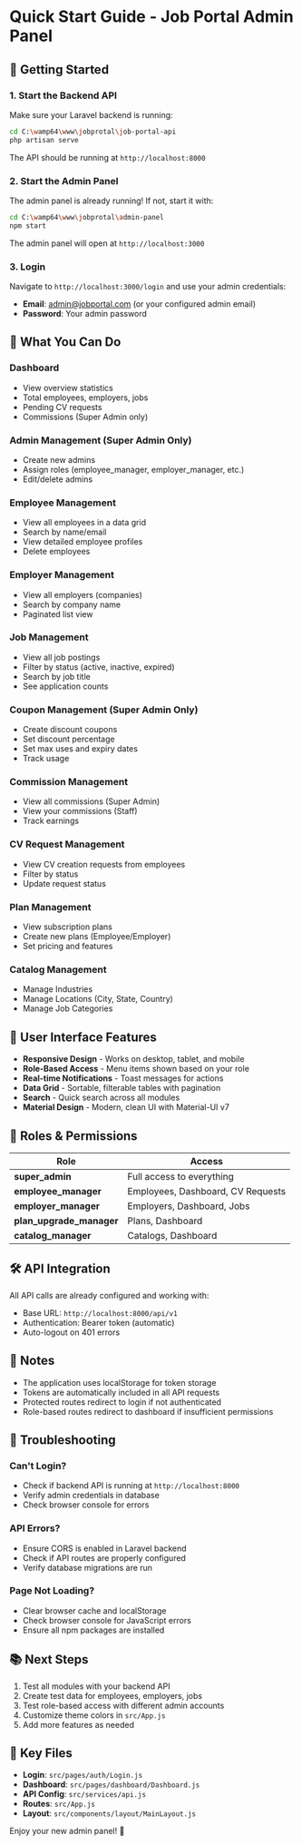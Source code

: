 # Quick Start Guide - Job Portal Admin Panel

## 🚀 Getting Started

### 1. Start the Backend API

Make sure your Laravel backend is running:

```bash
cd C:\wamp64\www\jobprotal\job-portal-api
php artisan serve
```

The API should be running at `http://localhost:8000`

### 2. Start the Admin Panel

The admin panel is already running! If not, start it with:

```bash
cd C:\wamp64\www\jobprotal\admin-panel
npm start
```

The admin panel will open at `http://localhost:3000`

### 3. Login

Navigate to `http://localhost:3000/login` and use your admin credentials:

- **Email**: admin@jobportal.com (or your configured admin email)
- **Password**: Your admin password

## 📱 What You Can Do

### Dashboard
- View overview statistics
- Total employees, employers, jobs
- Pending CV requests
- Commissions (Super Admin only)

### Admin Management (Super Admin Only)
- Create new admins
- Assign roles (employee_manager, employer_manager, etc.)
- Edit/delete admins

### Employee Management
- View all employees in a data grid
- Search by name/email
- View detailed employee profiles
- Delete employees

### Employer Management
- View all employers (companies)
- Search by company name
- Paginated list view

### Job Management
- View all job postings
- Filter by status (active, inactive, expired)
- Search by job title
- See application counts

### Coupon Management (Super Admin Only)
- Create discount coupons
- Set discount percentage
- Set max uses and expiry dates
- Track usage

### Commission Management
- View all commissions (Super Admin)
- View your commissions (Staff)
- Track earnings

### CV Request Management
- View CV creation requests from employees
- Filter by status
- Update request status

### Plan Management
- View subscription plans
- Create new plans (Employee/Employer)
- Set pricing and features

### Catalog Management
- Manage Industries
- Manage Locations (City, State, Country)
- Manage Job Categories

## 🎨 User Interface Features

- **Responsive Design** - Works on desktop, tablet, and mobile
- **Role-Based Access** - Menu items shown based on your role
- **Real-time Notifications** - Toast messages for actions
- **Data Grid** - Sortable, filterable tables with pagination
- **Search** - Quick search across all modules
- **Material Design** - Modern, clean UI with Material-UI v7

## 🔐 Roles & Permissions

| Role | Access |
|------|--------|
| **super_admin** | Full access to everything |
| **employee_manager** | Employees, Dashboard, CV Requests |
| **employer_manager** | Employers, Dashboard, Jobs |
| **plan_upgrade_manager** | Plans, Dashboard |
| **catalog_manager** | Catalogs, Dashboard |

## 🛠️ API Integration

All API calls are already configured and working with:
- Base URL: `http://localhost:8000/api/v1`
- Authentication: Bearer token (automatic)
- Auto-logout on 401 errors

## 📝 Notes

- The application uses localStorage for token storage
- Tokens are automatically included in all API requests
- Protected routes redirect to login if not authenticated
- Role-based routes redirect to dashboard if insufficient permissions

## 🐛 Troubleshooting

### Can't Login?
- Check if backend API is running at `http://localhost:8000`
- Verify admin credentials in database
- Check browser console for errors

### API Errors?
- Ensure CORS is enabled in Laravel backend
- Check if API routes are properly configured
- Verify database migrations are run

### Page Not Loading?
- Clear browser cache and localStorage
- Check browser console for JavaScript errors
- Ensure all npm packages are installed

## 📚 Next Steps

1. Test all modules with your backend API
2. Create test data for employees, employers, jobs
3. Test role-based access with different admin accounts
4. Customize theme colors in `src/App.js`
5. Add more features as needed

## 🎯 Key Files

- **Login**: `src/pages/auth/Login.js`
- **Dashboard**: `src/pages/dashboard/Dashboard.js`
- **API Config**: `src/services/api.js`
- **Routes**: `src/App.js`
- **Layout**: `src/components/layout/MainLayout.js`

Enjoy your new admin panel! 🎉
